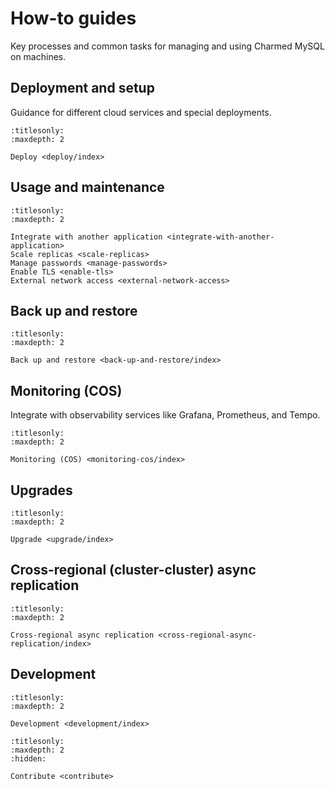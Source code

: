 # How-to guides

Key processes and common tasks for managing and using Charmed MySQL on machines.

## Deployment and setup

Guidance for different cloud services and special deployments.

```{toctree}
:titlesonly:
:maxdepth: 2

Deploy <deploy/index>
```

## Usage and maintenance

```{toctree}
:titlesonly:
:maxdepth: 2

Integrate with another application <integrate-with-another-application>
Scale replicas <scale-replicas>
Manage passwords <manage-passwords>
Enable TLS <enable-tls>
External network access <external-network-access>
```

## Back up and restore

```{toctree}
:titlesonly:
:maxdepth: 2

Back up and restore <back-up-and-restore/index>
```

## Monitoring (COS)

Integrate with observability services like Grafana, Prometheus, and Tempo.

```{toctree}
:titlesonly:
:maxdepth: 2

Monitoring (COS) <monitoring-cos/index>
```

## Upgrades

```{toctree}
:titlesonly:
:maxdepth: 2

Upgrade <upgrade/index>
```

## Cross-regional (cluster-cluster) async replication

```{toctree}
:titlesonly:
:maxdepth: 2

Cross-regional async replication <cross-regional-async-replication/index>
```

## Development

```{toctree}
:titlesonly:
:maxdepth: 2

Development <development/index>
```

```{toctree}
:titlesonly:
:maxdepth: 2
:hidden:

Contribute <contribute>
```